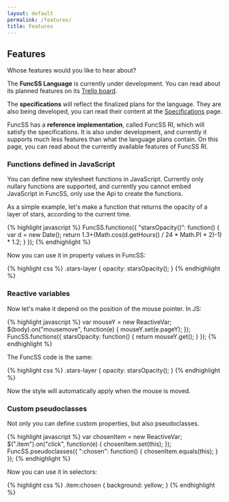 ```yaml
---
layout: default
permalink: /features/
title: Features
---
```


## Features

Whose features would you like to hear about?

The **FuncSS Language** is currently under development. You can read about its planned features on its [Trello board](https://trello.com/b/EpfkVhaA/funcss).

The **specifications** will reflect the finalized plans for the language. They are also being developed, you can read their content at the [Specifications](/spec/) page.

FuncSS has a **reference implementation**, called FuncSS RI, which will satisfy the specifications. It is also under development, and currently it supports much less features than what the language plans contain. On this page, you can read about the currently available features of FuncSS RI.


### Functions defined in JavaScript

You can define new stylesheet functions in JavaScript. Currently only nullary functions are supported, and currently you cannot embed JavaScript in FuncSS, only use the Api to create the functions.

As a simple example, let's make a function that returns the opacity of a layer of stars, according to the current time.

{% highlight javascript %}
FuncSS.functions({
    "starsOpacity()": function() {
        var d = new Date();
        return 1.3+(Math.cos(d.getHours() / 24 * Math.PI * 2)-1) * 1.2;
    }
});
{% endhighlight %}

Now you can use it in property values in FuncSS:

{% highlight css %}
.stars-layer {
    opacity: starsOpacity();
}
{% endhighlight %}

### Reactive variables

Now let's make it depend on the position of the mouse pointer. In JS:

{% highlight javascript %}
var mouseY = new ReactiveVar;
$(body).on("mousemove", function(e) {
    mouseY.set(e.pageY);
});
FuncSS.functions({
    starsOpacity: function() {
        return mouseY.get();
    }
});
{% endhighlight %}

The FuncSS code is the same:

{% highlight css %}
.stars-layer {
    opacity: starsOpacity();
}
{% endhighlight %}

Now the style will automatically apply when the mouse is moved.


### Custom pseudoclasses

Not only you can define custom properties, but also pseudoclasses.

{% highlight javascript %}
var chosenItem = new ReactiveVar;
$(".item").on("click", function(e) {
    chosenItem.set(this);
});
FuncSS.pseudoclasses({
    ":chosen": function() {
        chosenItem.equals(this);
    }
});
{% endhighlight %}

Now you can use it in selectors:

{% highlight css %}
.item:chosen {
    background: yellow;
}
{% endhighlight %}

